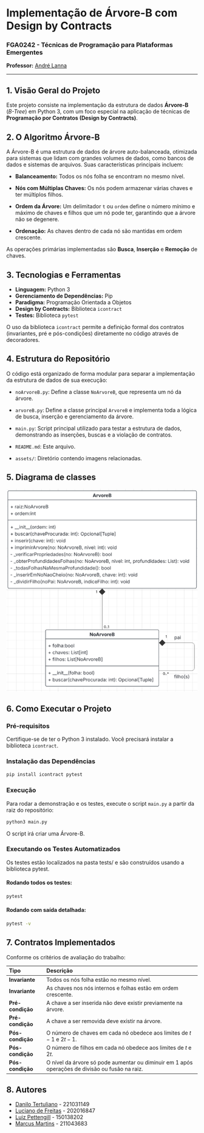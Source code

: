 # Implementação de Árvore-B com Design by Contracts

### FGA0242 - Técnicas de Programação para Plataformas Emergentes

**Professor:** [André Lanna](https://github.com/andrelanna)

-----

## 1. Visão Geral do Projeto

Este projeto consiste na implementação da estrutura de dados **Árvore-B** (*B-Tree*) em Python 3, com um foco especial na aplicação de técnicas de **Programação por Contratos (Design by Contracts)**.

## 2. O Algoritmo Árvore-B

A Árvore-B é uma estrutura de dados de árvore auto-balanceada, otimizada para sistemas que lidam com grandes volumes de dados, como bancos de dados e sistemas de arquivos. Suas características principais incluem:

- **Balanceamento:** Todos os nós folha se encontram no mesmo nível.

- **Nós com Múltiplas Chaves:** Os nós podem armazenar várias chaves e ter múltiplos filhos.

- **Ordem da Árvore:** Um delimitador `t` ou `ordem` define o número mínimo e máximo de chaves e filhos que um nó pode ter, garantindo que a árvore não se degenere.

- **Ordenação:** As chaves dentro de cada nó são mantidas em ordem crescente.

As operações primárias implementadas são **Busca**, **Inserção** e **Remoção** de chaves.

## 3. Tecnologias e Ferramentas

  * **Linguagem:** Python 3
  * **Gerenciamento de Dependências:** Pip
  * **Paradigma:** Programação Orientada a Objetos
  * **Design by Contracts:** Biblioteca `icontract`
  * **Testes:** Biblioteca `pytest`

O uso da biblioteca `icontract` permite a definição formal dos contratos (invariantes, pré e pós-condições) diretamente no código através de decoradores.

## 4. Estrutura do Repositório

O código está organizado de forma modular para separar a implementação da estrutura de dados de sua execução:

- `noArvoreB.py`: Define a classe `NoArvoreB`, que representa um nó da árvore.

- `arvoreB.py`: Define a classe principal `ArvoreB` e implementa toda a lógica de busca, inserção e gerenciamento da árvore.

- `main.py`: Script principal utilizado para testar a estrutura de dados, demonstrando as inserções, buscas e a violação de contratos.

- `README.md`: Este arquivo.

- `assets/`: Diretório contendo imagens relacionadas.

## 5. Diagrama de classes

![Diagrama de Classes](assets/diagramaDeClasses.png)

## 6. Como Executar o Projeto

### Pré-requisitos

Certifique-se de ter o Python 3 instalado. Você precisará instalar a biblioteca `icontract`.

### Instalação das Dependências

```bash
pip install icontract pytest
```

### Execução

Para rodar a demonstração e os testes, execute o script `main.py` a partir da raiz do repositório:

```bash
python3 main.py
```

O script irá criar uma Árvore-B.

### Executando os Testes Automatizados
Os testes estão localizados na pasta tests/ e são construídos usando a biblioteca pytest.

#### Rodando todos os testes:
```bash
pytest
```

#### Rodando com saída detalhada:
```bash
pytest -v
```

## 7. Contratos Implementados

Conforme os critérios de avaliação do trabalho:

| Tipo | Descrição |
| :--- | :--- |
| **Invariante** | Todos os nós folha estão no mesmo nível. |
| **Invariante** | As chaves nos nós internos e folhas estão em ordem crescente. |
| **Pré-condição** | A chave a ser inserida não deve existir previamente na árvore. |
| **Pré-condição** | A chave a ser removida deve existir na árvore. |
| **Pós-condição**| O número de chaves em cada nó obedece aos limites de $t-1$ e $2t-1$. |
| **Pós-condição**| O número de filhos em cada nó obedece aos limites de $t$ e $2t$. |
| **Pós-condição**| O nível da árvore só pode aumentar ou diminuir em 1 após operações de divisão ou fusão na raiz. |

## 8. Autores

- [Danilo Tertuliano](https://github.com/DaniloCTM) - 221031149
- [Luciano de Freitas](https://github.com/luciano-freitas-melo) - 202016847
- [Luiz Pettengill](https://github.com/LuizPettengill) - 150138202
- [Marcus Martins](https://github.com/marcusmartinss) - 211043683
